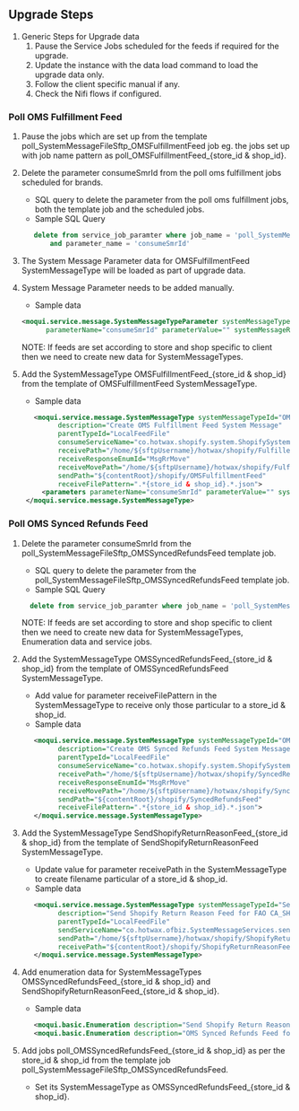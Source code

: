 ## Upgrade Steps
1. Generic Steps for Upgrade data
    1. Pause the Service Jobs scheduled for the feeds if required for the upgrade.
    2. Update the instance with the data load command to load the upgrade data only.
    3. Follow the client specific manual if any.
    4. Check the Nifi flows if configured.

### Poll OMS Fulfillment Feed
1. Pause the jobs which are set up from the template poll_SystemMessageFileSftp_OMSFulfillmentFeed job eg. the jobs set up with job name pattern as  poll_OMSFulfillmentFeed_{store_id & shop_id}.
2. Delete the parameter consumeSmrId from the poll oms fulfillment jobs scheduled for brands.
   - SQL query to delete the parameter from the poll oms fulfillment jobs, both the template job and the scheduled jobs.
   - Sample SQL Query
    ```sql
       delete from service_job_paramter where job_name = 'poll_SystemMessageFileSftp_OMSFulfillmentFeed' 
           and parameter_name = 'consumeSmrId'
    ```

3. The System Message Parameter data for OMSFulfillmentFeed SystemMessageType will be loaded as part of upgrade data.
4. System Message Parameter needs to be added manually.
   - Sample data
    ```xml
   <moqui.service.message.SystemMessageTypeParameter systemMessageTypeId="OMSFulfillmentFeed" 
          parameterName="consumeSmrId" parameterValue="" systemMessageRemoteId=""/>
   ```

   NOTE: If feeds are set according to store and shop specific to client then we need to create new data for SystemMessageTypes.
5. Add the SystemMessageType OMSFulfillmentFeed_{store_id & shop_id} from the template of OMSFulfillmentFeed SystemMessageType.
   - Sample data
   ```xml
      <moqui.service.message.SystemMessageType systemMessageTypeId="OMSFulfillmentFeed_{store_id & shop_id}"
            description="Create OMS Fulfillment Feed System Message"
            parentTypeId="LocalFeedFile"
            consumeServiceName="co.hotwax.shopify.system.ShopifySystemMessageServices.consume#FulfillmentFeed"
            receivePath="/home/${sftpUsername}/hotwax/shopify/FulfilledOrderItems"
            receiveResponseEnumId="MsgRrMove"
            receiveMovePath="/home/${sftpUsername}/hotwax/shopify/FulfilledOrderItems/archive"
            sendPath="${contentRoot}/shopify/OMSFulfillmentFeed"
            receiveFilePattern=".*{store_id & shop_id}.*.json">
        <parameters parameterName="consumeSmrId" parameterValue="" systemMessageRemoteId=""/>
    </moqui.service.message.SystemMessageType>
   ```
   
### Poll OMS Synced Refunds Feed
1. Delete the parameter consumeSmrId from the poll_SystemMessageFileSftp_OMSSyncedRefundsFeed template job.
   - SQL query to delete the parameter from the poll_SystemMessageFileSftp_OMSSyncedRefundsFeed template job.
   - Sample SQL Query
    ```sql
      delete from service_job_paramter where job_name = 'poll_SystemMessageFileSftp_OMSSyncedRefundsFeed' and parameter_name = 'consumeSmrId'
    ```

   NOTE: If feeds are set according to store and shop specific to client then we need to create new data for SystemMessageTypes, Enumeration data and service jobs. 
2. Add the SystemMessageType OMSSyncedRefundsFeed_{store_id & shop_id} from the template of OMSSyncedRefundsFeed SystemMessageType.
   - Add value for parameter receiveFilePattern in the SystemMessageType to receive only those particular to a store_id & shop_id.
   - Sample data
   ```xml
      <moqui.service.message.SystemMessageType systemMessageTypeId="OMSSyncedRefundsFeed_{store_id & shop_id}"
            description="Create OMS Synced Refunds Feed System Message for FAO CA_SHOP"
            parentTypeId="LocalFeedFile"
            consumeServiceName="co.hotwax.shopify.system.ShopifySystemMessageServices.consume#SyncedRefundsFeed"
            receivePath="/home/${sftpUsername}/hotwax/shopify/SyncedRefundsFeed"
            receiveResponseEnumId="MsgRrMove"
            receiveMovePath="/home/${sftpUsername}/hotwax/shopify/SyncedRefundsFeed/archive"
            sendPath="${contentRoot}/shopify/SyncedRefundsFeed"
            receiveFilePattern=".*{store_id & shop_id}.*.json">
      </moqui.service.message.SystemMessageType>
   ```

3. Add the SystemMessageType SendShopifyReturnReasonFeed_{store_id & shop_id} from the template of SendShopifyReturnReasonFeed SystemMessageType.
   - Update value for parameter receivePath in the SystemMessageType to create filename particular of a store_id & shop_id.
   - Sample data
   ```xml
      <moqui.service.message.SystemMessageType systemMessageTypeId="SendShopifyReturnReasonFeed{store_id & shop_id}"
            description="Send Shopify Return Reason Feed for FAO CA_SHOP"
            parentTypeId="LocalFeedFile"
            sendServiceName="co.hotwax.ofbiz.SystemMessageServices.send#SystemMessageFileSftp"
            sendPath="/home/${sftpUsername}/hotwax/shopify/ShopifyReturnReasonFeed/"
            receivePath="${contentRoot}/shopify/ShopifyReturnReasonFeed/{store_id & shop_id}_ShopifyReturnReasonFeed-${dateTime}.json">
      </moqui.service.message.SystemMessageType>
   ```

4. Add enumeration data for SystemMessageTypes OMSSyncedRefundsFeed_{store_id & shop_id} and SendShopifyReturnReasonFeed_{store_id & shop_id}.
   - Sample data
   ```xml
      <moqui.basic.Enumeration description="Send Shopify Return Reason Feed for {store_id & shop_id}" enumId="SendShopifyReturnReasonFeed_{store_id & shop_id}" enumTypeId="ShopifyMessageTypeEnum"/>
      <moqui.basic.Enumeration description="OMS Synced Refunds Feed for {store_id & shop_id}" enumId="OMSSyncedRefundsFeed_{store_id & shop_id}" enumTypeId="ShopifyMessageTypeEnum" relatedEnumId="SendShopifyReturnReasonFeed_{store_id & shop_id}" relatedEnumTypeId="ShopifyMessageTypeEnum"/>
   ```

5. Add jobs poll_OMSSyncedRefundsFeed_{store_id & shop_id} as per the store_id & shop_id from the template job poll_SystemMessageFileSftp_OMSSyncedRefundsFeed. 
   - Set its SystemMessageType as OMSSyncedRefundsFeed_{store_id & shop_id}.